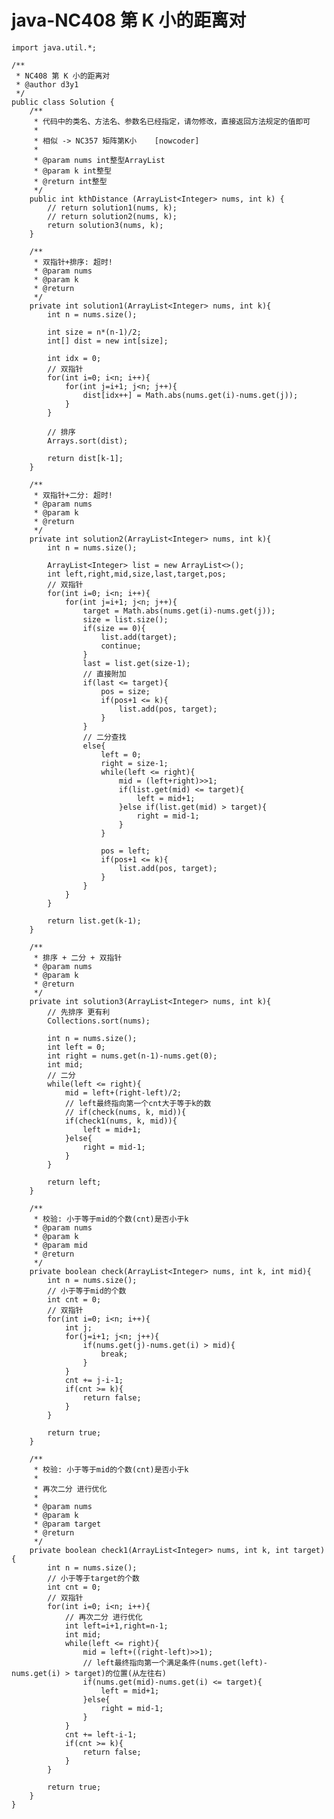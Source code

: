 # java-NC408 第 K 小的距离对


    import java.util.*;
    
    /**
     * NC408 第 K 小的距离对
     * @author d3y1
     */
    public class Solution {
        /**
         * 代码中的类名、方法名、参数名已经指定，请勿修改，直接返回方法规定的值即可
         *
         * 相似 -> NC357 矩阵第K小    [nowcoder]
         *
         * @param nums int整型ArrayList
         * @param k int整型
         * @return int整型
         */
        public int kthDistance (ArrayList<Integer> nums, int k) {
            // return solution1(nums, k);
            // return solution2(nums, k);
            return solution3(nums, k);
        }
    
        /**
         * 双指针+排序: 超时!
         * @param nums
         * @param k
         * @return
         */
        private int solution1(ArrayList<Integer> nums, int k){
            int n = nums.size();
    
            int size = n*(n-1)/2;
            int[] dist = new int[size];
    
            int idx = 0;
            // 双指针
            for(int i=0; i<n; i++){
                for(int j=i+1; j<n; j++){
                    dist[idx++] = Math.abs(nums.get(i)-nums.get(j));
                }
            }
    
            // 排序
            Arrays.sort(dist);
    
            return dist[k-1];
        }
    
        /**
         * 双指针+二分: 超时!
         * @param nums
         * @param k
         * @return
         */
        private int solution2(ArrayList<Integer> nums, int k){
            int n = nums.size();
    
            ArrayList<Integer> list = new ArrayList<>();
            int left,right,mid,size,last,target,pos;
            // 双指针
            for(int i=0; i<n; i++){
                for(int j=i+1; j<n; j++){
                    target = Math.abs(nums.get(i)-nums.get(j));
                    size = list.size();
                    if(size == 0){
                        list.add(target);
                        continue;
                    }
                    last = list.get(size-1);
                    // 直接附加
                    if(last <= target){
                        pos = size;
                        if(pos+1 <= k){
                            list.add(pos, target);
                        }
                    }
                    // 二分查找
                    else{
                        left = 0;
                        right = size-1;
                        while(left <= right){
                            mid = (left+right)>>1;
                            if(list.get(mid) <= target){
                                left = mid+1;
                            }else if(list.get(mid) > target){
                                right = mid-1;
                            }
                        }
    
                        pos = left;
                        if(pos+1 <= k){
                            list.add(pos, target);
                        }
                    }
                }
            }
    
            return list.get(k-1);
        }
    
        /**
         * 排序 + 二分 + 双指针
         * @param nums
         * @param k
         * @return
         */
        private int solution3(ArrayList<Integer> nums, int k){
            // 先排序 更有利
            Collections.sort(nums);
    
            int n = nums.size();
            int left = 0;
            int right = nums.get(n-1)-nums.get(0);
            int mid;
            // 二分
            while(left <= right){
                mid = left+(right-left)/2;
                // left最终指向第一个cnt大于等于k的数
                // if(check(nums, k, mid)){
                if(check1(nums, k, mid)){
                    left = mid+1;
                }else{
                    right = mid-1;
                }
            }
    
            return left;
        }
    
        /**
         * 校验: 小于等于mid的个数(cnt)是否小于k
         * @param nums
         * @param k
         * @param mid
         * @return
         */
        private boolean check(ArrayList<Integer> nums, int k, int mid){
            int n = nums.size();
            // 小于等于mid的个数
            int cnt = 0;
            // 双指针
            for(int i=0; i<n; i++){
                int j;
                for(j=i+1; j<n; j++){
                    if(nums.get(j)-nums.get(i) > mid){
                        break;
                    }
                }
                cnt += j-i-1;
                if(cnt >= k){
                    return false;
                }
            }
    
            return true;
        }
    
        /**
         * 校验: 小于等于mid的个数(cnt)是否小于k
         * 
         * 再次二分 进行优化
         * 
         * @param nums
         * @param k
         * @param target
         * @return
         */
        private boolean check1(ArrayList<Integer> nums, int k, int target){
            int n = nums.size();
            // 小于等于target的个数
            int cnt = 0;
            // 双指针
            for(int i=0; i<n; i++){
                // 再次二分 进行优化
                int left=i+1,right=n-1;
                int mid;
                while(left <= right){
                    mid = left+((right-left)>>1);
                    // left最终指向第一个满足条件(nums.get(left)-nums.get(i) > target)的位置(从左往右)
                    if(nums.get(mid)-nums.get(i) <= target){
                        left = mid+1;
                    }else{
                        right = mid-1;
                    }
                }
                cnt += left-i-1;
                if(cnt >= k){
                    return false;
                }
            }
    
            return true;
        }
    }

  

